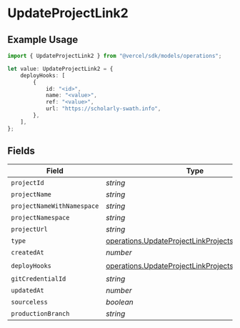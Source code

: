 # UpdateProjectLink2

## Example Usage

```typescript
import { UpdateProjectLink2 } from "@vercel/sdk/models/operations";

let value: UpdateProjectLink2 = {
    deployHooks: [
        {
            id: "<id>",
            name: "<value>",
            ref: "<value>",
            url: "https://scholarly-swath.info",
        },
    ],
};
```

## Fields

| Field                                                                                                                | Type                                                                                                                 | Required                                                                                                             | Description                                                                                                          |
| -------------------------------------------------------------------------------------------------------------------- | -------------------------------------------------------------------------------------------------------------------- | -------------------------------------------------------------------------------------------------------------------- | -------------------------------------------------------------------------------------------------------------------- |
| `projectId`                                                                                                          | *string*                                                                                                             | :heavy_minus_sign:                                                                                                   | N/A                                                                                                                  |
| `projectName`                                                                                                        | *string*                                                                                                             | :heavy_minus_sign:                                                                                                   | N/A                                                                                                                  |
| `projectNameWithNamespace`                                                                                           | *string*                                                                                                             | :heavy_minus_sign:                                                                                                   | N/A                                                                                                                  |
| `projectNamespace`                                                                                                   | *string*                                                                                                             | :heavy_minus_sign:                                                                                                   | N/A                                                                                                                  |
| `projectUrl`                                                                                                         | *string*                                                                                                             | :heavy_minus_sign:                                                                                                   | N/A                                                                                                                  |
| `type`                                                                                                               | [operations.UpdateProjectLinkProjectsType](../../models/operations/updateprojectlinkprojectstype.md)                 | :heavy_minus_sign:                                                                                                   | N/A                                                                                                                  |
| `createdAt`                                                                                                          | *number*                                                                                                             | :heavy_minus_sign:                                                                                                   | N/A                                                                                                                  |
| `deployHooks`                                                                                                        | [operations.UpdateProjectLinkProjectsDeployHooks](../../models/operations/updateprojectlinkprojectsdeployhooks.md)[] | :heavy_check_mark:                                                                                                   | N/A                                                                                                                  |
| `gitCredentialId`                                                                                                    | *string*                                                                                                             | :heavy_minus_sign:                                                                                                   | N/A                                                                                                                  |
| `updatedAt`                                                                                                          | *number*                                                                                                             | :heavy_minus_sign:                                                                                                   | N/A                                                                                                                  |
| `sourceless`                                                                                                         | *boolean*                                                                                                            | :heavy_minus_sign:                                                                                                   | N/A                                                                                                                  |
| `productionBranch`                                                                                                   | *string*                                                                                                             | :heavy_minus_sign:                                                                                                   | N/A                                                                                                                  |